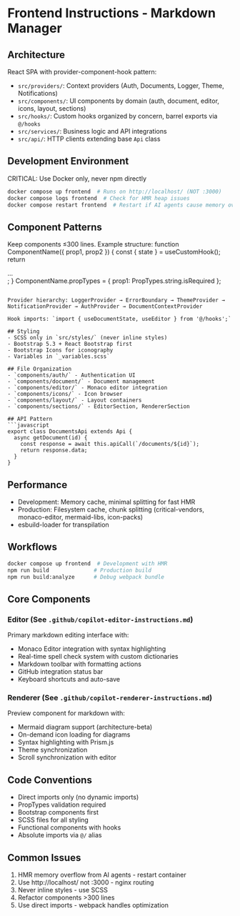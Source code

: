# Frontend Instructions - Markdown Manager

## Architecture
React SPA with provider-component-hook pattern:
- `src/providers/`: Context providers (Auth, Documents, Logger, Theme, Notifications)
- `src/components/`: UI components by domain (auth, document, editor, icons, layout, sections)
- `src/hooks/`: Custom hooks organized by concern, barrel exports via `@/hooks`
- `src/services/`: Business logic and API integrations
- `src/api/`: HTTP clients extending base `Api` class

## Development Environment
CRITICAL: Use Docker only, never npm directly
```bash
docker compose up frontend  # Runs on http://localhost/ (NOT :3000)
docker compose logs frontend  # Check for HMR heap issues
docker compose restart frontend  # Restart if AI agents cause memory overflow
```

## Component Patterns
Keep components ≤300 lines. Example structure:
function ComponentName({ prop1, prop2 }) {
  const { state } = useCustomHook();
  return <div className="component-class">...</div>;
}
ComponentName.propTypes = { prop1: PropTypes.string.isRequired };
```

Provider hierarchy: LoggerProvider → ErrorBoundary → ThemeProvider → NotificationProvider → AuthProvider → DocumentContextProvider

Hook imports: `import { useDocumentState, useEditor } from '@/hooks';`

## Styling
- SCSS only in `src/styles/` (never inline styles)
- Bootstrap 5.3 + React Bootstrap first
- Bootstrap Icons for iconography
- Variables in `_variables.scss`

## File Organization
- `components/auth/` - Authentication UI
- `components/document/` - Document management
- `components/editor/` - Monaco editor integration
- `components/icons/` - Icon browser
- `components/layout/` - Layout containers
- `components/sections/` - EditorSection, RendererSection

## API Pattern
```javascript
export class DocumentsApi extends Api {
  async getDocument(id) {
    const response = await this.apiCall(`/documents/${id}`);
    return response.data;
  }
}
```

## Performance
- Development: Memory cache, minimal splitting for fast HMR
- Production: Filesystem cache, chunk splitting (critical-vendors, monaco-editor, mermaid-libs, icon-packs)
- esbuild-loader for transpilation

## Workflows
```bash
docker compose up frontend  # Development with HMR
npm run build              # Production build
npm run build:analyze      # Debug webpack bundle
```

## Core Components

### Editor (See `.github/copilot-editor-instructions.md`)
Primary markdown editing interface with:
- Monaco Editor integration with syntax highlighting
- Real-time spell check system with custom dictionaries
- Markdown toolbar with formatting actions
- GitHub integration status bar
- Keyboard shortcuts and auto-save

### Renderer (See `.github/copilot-renderer-instructions.md`)
Preview component for markdown with:
- Mermaid diagram support (architecture-beta)
- On-demand icon loading for diagrams
- Syntax highlighting with Prism.js
- Theme synchronization
- Scroll synchronization with editor

## Code Conventions
- Direct imports only (no dynamic imports)
- PropTypes validation required
- Bootstrap components first
- SCSS files for all styling
- Functional components with hooks
- Absolute imports via `@/` alias

## Common Issues
1. HMR memory overflow from AI agents - restart container
2. Use http://localhost/ not :3000 - nginx routing
3. Never inline styles - use SCSS
4. Refactor components >300 lines
5. Use direct imports - webpack handles optimization